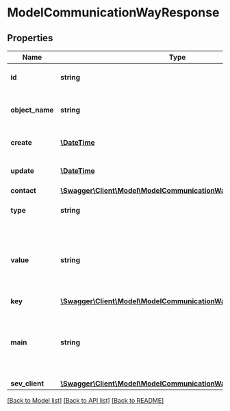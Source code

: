 # ModelCommunicationWayResponse

## Properties
Name | Type | Description | Notes
------------ | ------------- | ------------- | -------------
**id** | **string** | The communication way id | [optional] 
**object_name** | **string** | The communication way object name | [optional] 
**create** | [**\DateTime**](\DateTime.md) | Date of communication way creation | [optional] 
**update** | [**\DateTime**](\DateTime.md) | Date of last communication way update | [optional] 
**contact** | [**\Swagger\Client\Model\ModelCommunicationWayResponseContact**](ModelCommunicationWayResponseContact.md) |  | [optional] 
**type** | **string** | Type of the communication way | [optional] 
**value** | **string** | The value of the communication way.&lt;br&gt;       For example the phone number, e-mail address or website. | [optional] 
**key** | [**\Swagger\Client\Model\ModelCommunicationWayResponseKey**](ModelCommunicationWayResponseKey.md) |  | [optional] 
**main** | **string** | Defines whether the communication way is the main communication way for the contact. | [optional] 
**sev_client** | [**\Swagger\Client\Model\ModelCommunicationWayResponseSevClient**](ModelCommunicationWayResponseSevClient.md) |  | [optional] 

[[Back to Model list]](../../README.md#documentation-for-models) [[Back to API list]](../../README.md#documentation-for-api-endpoints) [[Back to README]](../../README.md)


